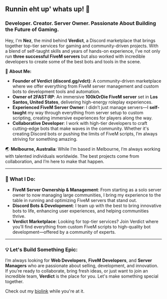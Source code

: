 ## Runnin eht up' whats up! 👋

### Developer. Creator. Server Owner. Passionate About Building the Future of Gaming.

Hey, I'm **Nez**, the mind behind **Verdict**, a Discord marketplace that brings together top-tier services for gaming and community-driven projects. With a blend of self-taught skills and years of hands-on experience, I’ve not only run **three successful FiveM servers** but also worked with incredible developers to create some of the best bots and tools in the scene.

🚀 **About Me:**
- **Founder of Verdict (discord.gg/vdct)**: A community-driven marketplace where we offer everything from FiveM server management and custom bots to development tools and automation.
- **Owner of 2FAST:RP**: An immersive **100kOrDie FiveM server** set in **Los Santos, United States**, delivering high-energy roleplay experiences.
- **Experienced FiveM Server Owner**: I didn’t just manage servers—I **self-taught** my way through everything from server setup to custom scripting, creating immersive experiences for players along the way.
- **Collaborative Developer**: I work with high-tier developers to craft cutting-edge bots that make waves in the community. Whether it's creating Discord bots or pushing the limits of FiveM scripts, I’m always striving for something amazing.

🌏 **Melbourne, Australia**: While I’m based in Melbourne, I’m always working with talented individuals worldwide. The best projects come from collaboration, and I’m here to make that happen.

---

### 🔧 What I Do:
- **FiveM Server Ownership & Management**: From starting as a solo server owner to now managing large communities, I bring my experience to the table in running and optimizing FiveM servers that stand out.
- **Discord Bots & Development**: I team up with the best to bring innovative bots to life, enhancing user experiences, and helping communities thrive.
- **Verdict Marketplace**: Looking for top-tier services? Join Verdict where you’ll find everything from custom FiveM scripts to high-quality bot development—offered by a community of experts.

---

### 💡 Let's Build Something Epic:
I’m always looking for **Web Developers**, **FiveM Developers**, and **Server Managers** who are passionate about selling, development, and innovation. If you’re ready to collaborate, bring fresh ideas, or just want to join an incredible team, **Verdict** is the place for you. Let's make something special together.

Check out my [biolink](https://slat.cc/ne) while you're at it.

